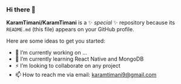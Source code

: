 ### Hi there 👋


**KaramTimani/KaramTimani** is a ✨ _special_ ✨ repository because its `README.md` (this file) appears on your GitHub profile.

Here are some ideas to get you started:

- 🔭 I’m currently working on ...
- 🌱 I’m currently learning React Native and MongoDB
- ⚡ I’m looking to collaborate on any project
- 📫 How to reach me via email: karamtimani9@gmail.com

